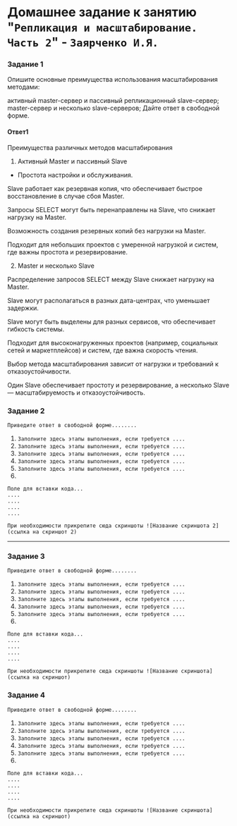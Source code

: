 # Домашнее задание к занятию "`Репликация и масштабирование. Часть 2`" - `Заярченко И.Я.`


### Задание 1
Опишите основные преимущества использования масштабирования методами:

активный master-сервер и пассивный репликационный slave-сервер;
master-сервер и несколько slave-серверов;
Дайте ответ в свободной форме.

#### Ответ1

Преимущества различных методов масштабирования

1. Активный Master и пассивный Slave

* Простота настройки и обслуживания.

Slave работает как резервная копия, что обеспечивает быстрое восстановление в случае сбоя Master.

Запросы SELECT могут быть перенаправлены на Slave, что снижает нагрузку на Master.

Возможность создания резервных копий без нагрузки на Master.

Подходит для небольших проектов с умеренной нагрузкой и систем, где важны простота и резервирование.

2. Master и несколько Slave

Распределение запросов SELECT между Slave снижает нагрузку на Master.

Slave могут располагаться в разных дата-центрах, что уменьшает задержки.

Slave могут быть выделены для разных сервисов, что обеспечивает гибкость системы.

Подходит для высоконагруженных проектов (например, социальных сетей и маркетплейсов) и систем, где важна скорость чтения.

Выбор метода масштабирования зависит от нагрузки и требований к отказоустойчивости.

Один Slave обеспечивает простоту и резервирование, а несколько Slave — масштабируемость и отказоустойчивость.




### Задание 2

`Приведите ответ в свободной форме........`

1. `Заполните здесь этапы выполнения, если требуется ....`
2. `Заполните здесь этапы выполнения, если требуется ....`
3. `Заполните здесь этапы выполнения, если требуется ....`
4. `Заполните здесь этапы выполнения, если требуется ....`
5. `Заполните здесь этапы выполнения, если требуется ....`
6. 

```
Поле для вставки кода...
....
....
....
....
```

`При необходимости прикрепитe сюда скриншоты
![Название скриншота 2](ссылка на скриншот 2)`


---

### Задание 3

`Приведите ответ в свободной форме........`

1. `Заполните здесь этапы выполнения, если требуется ....`
2. `Заполните здесь этапы выполнения, если требуется ....`
3. `Заполните здесь этапы выполнения, если требуется ....`
4. `Заполните здесь этапы выполнения, если требуется ....`
5. `Заполните здесь этапы выполнения, если требуется ....`
6. 

```
Поле для вставки кода...
....
....
....
....
```

`При необходимости прикрепитe сюда скриншоты
![Название скриншота](ссылка на скриншот)`

### Задание 4

`Приведите ответ в свободной форме........`

1. `Заполните здесь этапы выполнения, если требуется ....`
2. `Заполните здесь этапы выполнения, если требуется ....`
3. `Заполните здесь этапы выполнения, если требуется ....`
4. `Заполните здесь этапы выполнения, если требуется ....`
5. `Заполните здесь этапы выполнения, если требуется ....`
6. 

```
Поле для вставки кода...
....
....
....
....
```

`При необходимости прикрепитe сюда скриншоты
![Название скриншота](ссылка на скриншот)`
